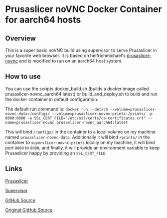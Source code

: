 # Prusaslicer noVNC Docker Container for aarch64 hosts

## Overview

This is a super basic noVNC build using supervisor to serve Prusaslicer in your favorite web browser.
It is based on helfrichmichael's [prusaslicer-novnc](https://github.com/helfrichmichael/prusaslicer-novnc) and is modified to run on an aarch64 host system.

## How to use

You can use the scripts docker_build.sh (builds a docker image called prusaslicer-novnc_aarch64:latest) or build_and_deploy.sh to build and run the docker container in default configuration.

The default run command is: `docker run --detach --volume=prusaslicer-novnc-data:/configs/ --volume=prusaslicer-novnc-prints:/prints/ -p 8080:8080 -e SSL_CERT_FILE="/etc/ssl/certs/ca-certificates.crt" --name=prusaslicer-novnc prusaslicer-novnc_aarch64:latest`

This will bind `/configs/` in the container to a local volume on my machine named `prusaslicer-novnc-data`. Additionally it will bind `/prints/` in the container to `superslicer-novnc-prints` locally on my machine, it will bind port `8080` to `8080`, and finally, it will provide an environment variable to keep Prusaslicer happy by providing an `SSL_CERT_FILE`.

## Links

[Prusaslicer](https://www.prusa3d.com/prusaslicer/)

[Supervisor](http://supervisord.org/)

[GitHub Source](https://github.com/jornylein/prusaslicer-novnc_aarch64)

[Original GitHub Source](https://github.com/helfrichmichael/prusaslicer-novnc)